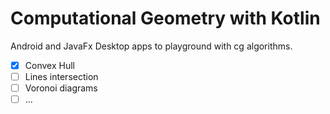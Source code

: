 # Computational Geometry with Kotlin
Android and JavaFx Desktop apps to playground with cg algorithms.
* [x] Convex Hull
* [ ] Lines intersection
* [ ] Voronoi diagrams
* [ ] ...
